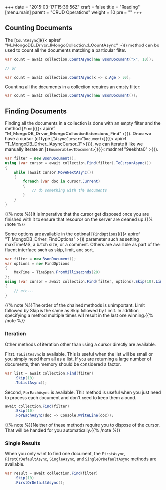 +++
date = "2015-03-17T15:36:56Z"
draft = false
title = "Reading"
[menu.main]
  parent = "CRUD Operations"
  weight = 10
  pre = "<i class='fa'></i>"
+++

## Counting Documents

The [`CountAsync`]({{< apiref "M_MongoDB_Driver_IMongoCollection_1_CountAsync" >}}) method can be used to count all the documents matching a particular filter.

```csharp
var count = await collection.CountAsync(new BsonDocument("x", 10));

// or

var count = await collection.CountAsync(x => x.Age > 20);
```

Counting all the documents in a collection requires an empty filter:

```csharp
var count = await collection.CountAsync(new BsonDocument());
```


## Finding Documents

Finding all the documents in a collection is done with an empty filter and the method [`Find`]({{< apiref "M_MongoDB_Driver_IMongoCollectionExtensions_Find" >}}). Once we have a cursor (of type [`IAsyncCursor<TDocument>`]({{< apiref "T_MongoDB_Driver_IAsyncCursor_1" >}})), we can iterate it like we manually iterate an [`IEnumerable<TDocument>`]({{< msdnref "9eekhta0" >}}).

```csharp
var filter = new BsonDocument();
using (var cursor = await collection.Find(filter).ToCursorAsync())
{
	while (await cursor.MoveNextAsync())
	{
		foreach (var doc in cursor.Current)
		{
			// do something with the documents
		}
	}
}
```

{{% note %}}It is imperative that the cursor get disposed once you are finished with it to ensure that resource on the server are cleaned up.{{% /note %}}

Some options are available in the optional [`FindOptions`]({{< apiref "T_MongoDB_Driver_FindOptions" >}}) parameter such as setting maxTimeMS, a batch size, or a comment. Others are available as part of the fluent interface such as skip, limit, and sort.

```csharp
var filter = new BsonDocument();
var options = new FindOptions
{
	MaxTime = TimeSpan.FromMilliseconds(20)
};
using (var cursor = await collection.Find(filter, options).Skip(10).Limit(20))
{
	// etc...
}
```

{{% note %}}The order of the chained methods is unimportant. Limit followed by Skip is the same as Skip followed by Limit. In addition, specifying a method multiple times will result in the last one winning.{{% /note %}}


### Iteration

Other methods of iteration other than using a cursor directly are available.

First, `ToListAsync` is available. This is useful when the list will be small or you simply need them all as a list. If you are returning a large number of documents, then memory should be considered a factor.

```csharp
var list = await collection.Find(filter)
	.Skip(10)
	.ToListAsync();
```

Second, `ForEachAsync` is available. This method is useful when you just need to process each document and don't need to keep them around.

```csharp
await collection.Find(filter)
	.Skip(10)
	.ForEachAsync(doc => Console.WriteLine(doc));
```

{{% note %}}Neither of these methods require you to dispose of the cursor. That will be handled for you automatically.{{% /note %}}

### Single Results

When you only want to find one document, the `FirstAsync`, `FirstOrDefaultAsync`, `SingleAsync`, and `SingleOrDefaultAsync` methods are available.

```csharp
var result = await collection.Find(filter)
	.Skip(10)
	.FirstOrDefaultAsync();
```